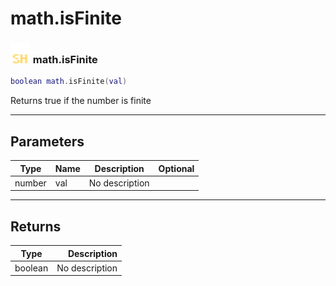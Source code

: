 # math.isFinite

### <img src="../../.gitbook/assets/shared.png" width="32" height="32" /> math.isFinite

```lua
boolean math.isFinite(val)
```

Returns true if the number is finite<br>

-----------------
## Parameters

| Type   | Name | Description | Optional |
| ------ | ---- | ----------- | -------: |
| number | val | No description |  |

-----------------
## Returns

| Type   | Description |
| ------ | ----------: |
| boolean | No description |
